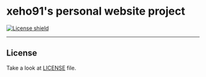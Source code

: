 # xeho91's personal website project

<!-- Shields -->
[![License shield][LicenseShield]](./LICENSE)

[LicenseShield]: https://img.shields.io/github/license/xeho91/personal-website

---

## License

Take a look at [LICENSE](./LICENSE) file.
